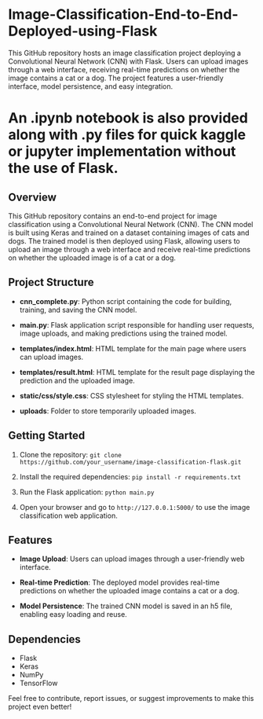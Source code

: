 # Image-Classification-End-to-End-Deployed-using-Flask
This GitHub repository hosts an image classification project deploying a Convolutional Neural Network (CNN) with Flask. Users can upload images through a web interface, receiving real-time predictions on whether the image contains a cat or a dog. The project features a user-friendly interface, model persistence, and easy integration.


# An .ipynb notebook is also provided along with .py files for quick kaggle or jupyter implementation without the use of Flask. 


## Overview

This GitHub repository contains an end-to-end project for image classification using a Convolutional Neural Network (CNN). The CNN model is built using Keras and trained on a dataset containing images of cats and dogs. The trained model is then deployed using Flask, allowing users to upload an image through a web interface and receive real-time predictions on whether the uploaded image is of a cat or a dog.

## Project Structure

- **cnn_complete.py**: Python script containing the code for building, training, and saving the CNN model.
  
- **main.py**: Flask application script responsible for handling user requests, image uploads, and making predictions using the trained model.

- **templates/index.html**: HTML template for the main page where users can upload images.

- **templates/result.html**: HTML template for the result page displaying the prediction and the uploaded image.

- **static/css/style.css**: CSS stylesheet for styling the HTML templates.

- **uploads**: Folder to store temporarily uploaded images.

## Getting Started

1. Clone the repository: `git clone https://github.com/your_username/image-classification-flask.git`

2. Install the required dependencies: `pip install -r requirements.txt`

3. Run the Flask application: `python main.py`

4. Open your browser and go to `http://127.0.0.1:5000/` to use the image classification web application.

## Features

- **Image Upload**: Users can upload images through a user-friendly web interface.

- **Real-time Prediction**: The deployed model provides real-time predictions on whether the uploaded image contains a cat or a dog.

- **Model Persistence**: The trained CNN model is saved in an h5 file, enabling easy loading and reuse.

## Dependencies

- Flask
- Keras
- NumPy
- TensorFlow


Feel free to contribute, report issues, or suggest improvements to make this project even better!

